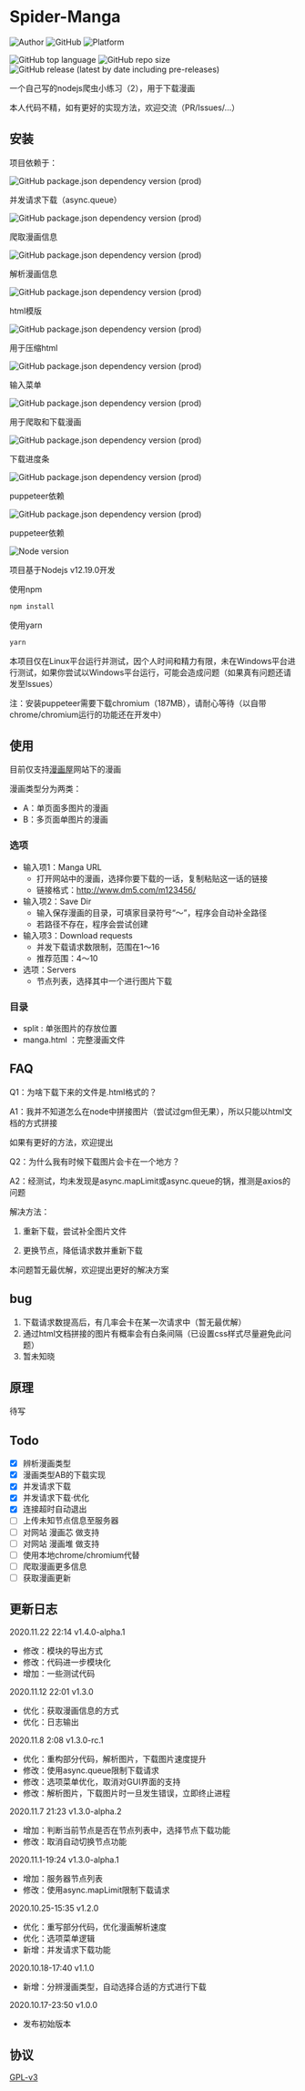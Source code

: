 # Spider-Manga
![Author](https://img.shields.io/static/v1?label=Author&message=Zorin&color=9cf&style=for-the-badge)
![GitHub](https://img.shields.io/github/license/PikaSama/spider-manga?color=success&style=for-the-badge)
![Platform](https://img.shields.io/static/v1?label=Platform&message=Linux&color=orange&style=for-the-badge)

![GitHub top language](https://img.shields.io/github/languages/top/pikasama/spider-manga?style=for-the-badge)
![GitHub repo size](https://img.shields.io/github/repo-size/PikaSama/spider-manga?color=ff69b4&style=for-the-badge)
![GitHub release (latest by date including pre-releases)](https://img.shields.io/github/v/release/PikaSama/spider-manga?color=%23007ec6&include_prereleases&style=for-the-badge)

一个自己写的nodejs爬虫小练习（2），用于下载漫画

本人代码不精，如有更好的实现方法，欢迎交流（PR/Issues/...）

## 安装
项目依赖于：

![GitHub package.json dependency version (prod)](https://img.shields.io/github/package-json/dependency-version/PikaSama/spider-manga/async?style=flat-square)
   
并发请求下载（async.queue）

 ![GitHub package.json dependency version (prod)](https://img.shields.io/github/package-json/dependency-version/PikaSama/spider-manga/axios?style=flat-square)
   
爬取漫画信息

![GitHub package.json dependency version (prod)](https://img.shields.io/github/package-json/dependency-version/PikaSama/spider-manga/cheerio?style=flat-square)

解析漫画信息

![GitHub package.json dependency version (prod)](https://img.shields.io/github/package-json/dependency-version/PikaSama/spider-manga/ejs?style=flat-square)
 
html模版

![GitHub package.json dependency version (prod)](https://img.shields.io/github/package-json/dependency-version/PikaSama/spider-manga/html-minifier?style=flat-square)

用于压缩html

![GitHub package.json dependency version (prod)](https://img.shields.io/github/package-json/dependency-version/PikaSama/spider-manga/inquirer?style=flat-square)

输入菜单

![GitHub package.json dependency version (prod)](https://img.shields.io/github/package-json/dependency-version/PikaSama/spider-manga/puppeteer?style=flat-square)

用于爬取和下载漫画

![GitHub package.json dependency version (prod)](https://img.shields.io/github/package-json/dependency-version/PikaSama/spider-manga/single-line-log?style=flat-square)

下载进度条

![GitHub package.json dependency version (prod)](https://img.shields.io/github/package-json/dependency-version/PikaSama/spider-manga/utf-8-validate?style=flat-square)

puppeteer依赖

![GitHub package.json dependency version (prod)](https://img.shields.io/github/package-json/dependency-version/PikaSama/spider-manga/bufferutil?style=flat-square)

puppeteer依赖

![Node version](https://img.shields.io/static/v1?label=node&message=>=12&color=success&style=flat-square)

项目基于Nodejs v12.19.0开发
   
使用npm
```bash
npm install
```
使用yarn
```bash
yarn
```
本项目仅在Linux平台运行并测试，因个人时间和精力有限，未在Windows平台进行测试，如果你尝试以Windows平台运行，可能会造成问题（如果真有问题还请发至Issues）

注：安装puppeteer需要下载chromium（187MB），请耐心等待（以自带chrome/chromium运行的功能还在开发中）

## 使用
目前仅支持[漫画屋](https://www.dm5.com)网站下的漫画

漫画类型分为两类：
 - A：单页面多图片的漫画
 - B：多页面单图片的漫画

### 选项
 - 输入项1：Manga URL
   - 打开网站中的漫画，选择你要下载的一话，复制粘贴这一话的链接
   - 链接格式：http://www.dm5.com/m123456/
 - 输入项2：Save Dir
   - 输入保存漫画的目录，可填家目录符号“～”，程序会自动补全路径
   - 若路径不存在，程序会尝试创建
 - 输入项3：Download requests
   - 并发下载请求数限制，范围在1～16
   - 推荐范围：4～10
 - 选项：Servers
   - 节点列表，选择其中一个进行图片下载
   
### 目录
- split : 单张图片的存放位置
- manga.html ：完整漫画文件

## FAQ
Q1：为啥下载下来的文件是.html格式的？

A1：我并不知道怎么在node中拼接图片（尝试过gm但无果），所以只能以html文档的方式拼接

如果有更好的方法，欢迎提出

Q2：为什么我有时候下载图片会卡在一个地方？

A2：经测试，均未发现是async.mapLimit或async.queue的锅，推测是axios的问题

解决方法：

1. 重新下载，尝试补全图片文件

2. 更换节点，降低请求数并重新下载

本问题暂无最优解，欢迎提出更好的解决方案

## bug
 1. 下载请求数提高后，有几率会卡在某一次请求中（暂无最优解）
 2. 通过html文档拼接的图片有概率会有白条间隔（已设置css样式尽量避免此问题）
 3. 暂未知晓
 
## 原理
待写

## Todo
- [x] 辨析漫画类型
- [x] 漫画类型AB的下载实现
- [x] 并发请求下载
- [x] 并发请求下载·优化
- [x] 连接超时自动退出 
- [ ] 上传未知节点信息至服务器
- [ ] 对网站 漫画芯 做支持
- [ ] 对网站 漫画堆 做支持
- [ ] 使用本地chrome/chromium代替
- [ ] 爬取漫画更多信息
- [ ] 获取漫画更新

## 更新日志
2020.11.22 22:14 v1.4.0-alpha.1
- 修改：模块的导出方式
- 修改：代码进一步模块化
- 增加：一些测试代码

2020.11.12 22:01 v1.3.0
- 优化：获取漫画信息的方式
- 优化：日志输出

2020.11.8 2:08 v1.3.0-rc.1
- 优化：重构部分代码，解析图片，下载图片速度提升
- 修改：使用async.queue限制下载请求
- 修改：选项菜单优化，取消对GUI界面的支持
- 修改：解析图片，下载图片时一旦发生错误，立即终止进程

2020.11.7 21:23 v1.3.0-alpha.2
- 增加：判断当前节点是否在节点列表中，选择节点下载功能
- 修改：取消自动切换节点功能

2020.11.1-19:24 v1.3.0-alpha.1
- 增加：服务器节点列表
- 修改：使用async.mapLimit限制下载请求

2020.10.25-15:35 v1.2.0 
- 优化：重写部分代码，优化漫画解析速度
- 优化：选项菜单逻辑
- 新增：并发请求下载功能

2020.10.18-17:40 v1.1.0 
- 新增：分辨漫画类型，自动选择合适的方式进行下载

2020.10.17-23:50 v1.0.0 
- 发布初始版本

## 协议
[GPL-v3](http://www.gnu.org/licenses/gpl-3.0.en.html)

